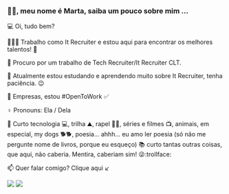 
 
### 👋🏻, meu nome é Marta, saiba um pouco sobre mim ...

💻 Oi, tudo bem? 

👩🏼‍💻 Trabalho como It Recruiter e estou aqui para encontrar os melhores talentos! 👀
   
🔭 Procuro por um trabalho de Tech Recruiter/It Recruiter CLT. 
 
🌱 Atualmente estou estudando e aprendendo muito sobre It Recruiter, tenha paciência. 😉

🏢 Empresas, estou #OpenToWork ✅ 

♀️ Pronouns: Ela / Dela

📌 Curto tecnologia 💻, trilha ⛰, rapel 🧗‍♀️, séries e filmes 📺, animais, em especial, my dogs 🐕🐕, poesia... ahhh... eu amo ler poesia (só não me pergunte nome de livros, porque eu esqueço) 📚 curto tantas outras coisas, que aqui, não caberia. Mentira, caberiam sim! 😜:trollface:
 
📫 Quer falar comigo? Clique aqui ↙

  
 <div>
  <a align="center" href="https://www.linkedin.com/in/martagraciliano" target="_blank"><img src="https://img.shields.io/badge/-LinkedIn-%230077B5?style=for-the-badge&logo=linkedin&logoColor=white" target="_blank"></a>
<a  align="center" href="https://api.whatsapp.com/send?phone=5521986101800"  target="_blank"><img src="https://img.shields.io/badge/WhatsApp-25D366?style=for-the-badge&logo=whatsapp&logoColor=white" target="_blank"></a>
</div>
  
  

 
